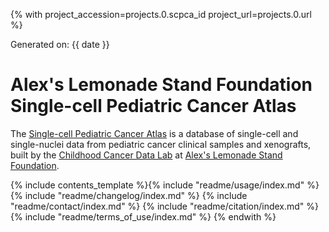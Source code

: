 {% with project_accession=projects.0.scpca_id project_url=projects.0.url %}

Generated on: {{ date }}

# Alex's Lemonade Stand Foundation Single-cell Pediatric Cancer Atlas

The [Single-cell Pediatric Cancer Atlas](https://scpca.alexslemonade.org) is a database of single-cell and single-nuclei data from pediatric cancer clinical samples and xenografts, built by the [Childhood Cancer Data Lab](https://www.ccdatalab.org/) at [Alex's Lemonade Stand Foundation](https://www.alexslemonade.org/).

{% include contents_template %}{% include "readme/usage/index.md" %}{% include "readme/changelog/index.md" %}
{% include "readme/contact/index.md" %}
{% include "readme/citation/index.md" %}
{% include "readme/terms_of_use/index.md" %}
{% endwith %}
